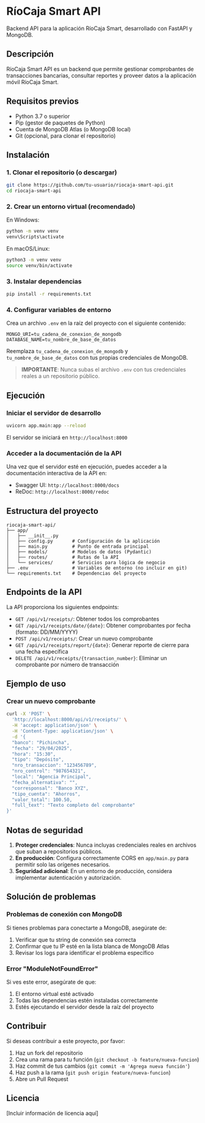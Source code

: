 # RíoCaja Smart API

Backend API para la aplicación RíoCaja Smart, desarrollado con FastAPI y MongoDB.

## Descripción

RíoCaja Smart API es un backend que permite gestionar comprobantes de transacciones bancarias, consultar reportes y proveer datos a la aplicación móvil RíoCaja Smart.

## Requisitos previos

- Python 3.7 o superior
- Pip (gestor de paquetes de Python)
- Cuenta de MongoDB Atlas (o MongoDB local)
- Git (opcional, para clonar el repositorio)

## Instalación

### 1. Clonar el repositorio (o descargar)

```bash
git clone https://github.com/tu-usuario/riocaja-smart-api.git
cd riocaja-smart-api
```

### 2. Crear un entorno virtual (recomendado)

En Windows:
```bash
python -m venv venv
venv\Scripts\activate
```

En macOS/Linux:
```bash
python3 -m venv venv
source venv/bin/activate
```

### 3. Instalar dependencias

```bash
pip install -r requirements.txt
```

### 4. Configurar variables de entorno

Crea un archivo `.env` en la raíz del proyecto con el siguiente contenido:

```
MONGO_URI=tu_cadena_de_conexion_de_mongodb
DATABASE_NAME=tu_nombre_de_base_de_datos
```

Reemplaza `tu_cadena_de_conexion_de_mongodb` y `tu_nombre_de_base_de_datos` con tus propias credenciales de MongoDB.

> **IMPORTANTE**: Nunca subas el archivo `.env` con tus credenciales reales a un repositorio público.

## Ejecución

### Iniciar el servidor de desarrollo

```bash
uvicorn app.main:app --reload
```

El servidor se iniciará en `http://localhost:8000`

### Acceder a la documentación de la API

Una vez que el servidor esté en ejecución, puedes acceder a la documentación interactiva de la API en:

- Swagger UI: `http://localhost:8000/docs`
- ReDoc: `http://localhost:8000/redoc`

## Estructura del proyecto

```
riocaja-smart-api/
├── app/
│   ├── __init__.py
│   ├── config.py       # Configuración de la aplicación
│   ├── main.py         # Punto de entrada principal
│   ├── models/         # Modelos de datos (Pydantic)
│   ├── routes/         # Rutas de la API
│   └── services/       # Servicios para lógica de negocio
├── .env                # Variables de entorno (no incluir en git)
└── requirements.txt    # Dependencias del proyecto
```

## Endpoints de la API

La API proporciona los siguientes endpoints:

- `GET /api/v1/receipts/`: Obtener todos los comprobantes
- `GET /api/v1/receipts/date/{date}`: Obtener comprobantes por fecha (formato: DD/MM/YYYY)
- `POST /api/v1/receipts/`: Crear un nuevo comprobante
- `GET /api/v1/receipts/report/{date}`: Generar reporte de cierre para una fecha específica
- `DELETE /api/v1/receipts/{transaction_number}`: Eliminar un comprobante por número de transacción

## Ejemplo de uso

### Crear un nuevo comprobante

```bash
curl -X 'POST' \
  'http://localhost:8000/api/v1/receipts/' \
  -H 'accept: application/json' \
  -H 'Content-Type: application/json' \
  -d '{
  "banco": "Pichincha",
  "fecha": "29/04/2025",
  "hora": "15:30",
  "tipo": "Depósito",
  "nro_transaccion": "123456789",
  "nro_control": "987654321",
  "local": "Agencia Principal",
  "fecha_alternativa": "",
  "corresponsal": "Banco XYZ",
  "tipo_cuenta": "Ahorros",
  "valor_total": 100.50,
  "full_text": "Texto completo del comprobante"
}'
```

## Notas de seguridad

1. **Proteger credenciales**: Nunca incluyas credenciales reales en archivos que suban a repositorios públicos.
2. **En producción**: Configura correctamente CORS en `app/main.py` para permitir solo las orígenes necesarios.
3. **Seguridad adicional**: En un entorno de producción, considera implementar autenticación y autorización.

## Solución de problemas

### Problemas de conexión con MongoDB

Si tienes problemas para conectarte a MongoDB, asegúrate de:

1. Verificar que tu string de conexión sea correcta
2. Confirmar que tu IP esté en la lista blanca de MongoDB Atlas
3. Revisar los logs para identificar el problema específico

### Error "ModuleNotFoundError"

Si ves este error, asegúrate de que:
1. El entorno virtual esté activado
2. Todas las dependencias estén instaladas correctamente
3. Estés ejecutando el servidor desde la raíz del proyecto

## Contribuir

Si deseas contribuir a este proyecto, por favor:

1. Haz un fork del repositorio
2. Crea una rama para tu función (`git checkout -b feature/nueva-funcion`)
3. Haz commit de tus cambios (`git commit -m 'Agrega nueva función'`)
4. Haz push a la rama (`git push origin feature/nueva-funcion`)
5. Abre un Pull Request

## Licencia

[Incluir información de licencia aquí]
